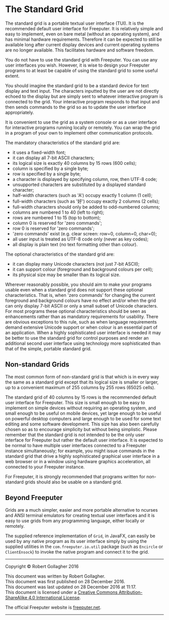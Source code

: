 <meta http-equiv="content-type" content="text/html;charset=utf-8">

# The Standard Grid

The standard grid is a portable textual user interface (TUI). It is the recommended default user interface for Freeputer. It is relatively simple and easy to implement, even on bare metal (without an operating system), and has minimal hardware requirements. Therefore it can be expected to still be available long after current display devices and current operating systems are no longer available. This facilitates hardware and software freedom.

You do not have to use the standard grid with Freeputer. You can use any user interfaces you wish. However, it is wise to design your Freeputer programs to at least be capable of using the standard grid to some useful extent.

You should imagine the standard grid to be a standard device for text display and text input. The characters inputted by the user are not directly echoed to the display but are simply sent to whatever interactive program is connected to the grid. Your interactive program responds to that input and then sends commands to the grid so as to update the user interface appropriately.

It is convenient to use the grid as a system console or as a user interface for interactive programs running locally or remotely. You can wrap the grid in a program of your own to implement other communication protocols.

The mandatory characteristics of the standard grid are:

- it uses a fixed-width font;
- it can display all 7-bit ASCII characters;
- its logical size is exactly 40 columns by 15 rows (600 cells);
- column is specified by a single byte;
- row is specified by a single byte;
- a character is displayed by specifying column, row, then UTF-8 code;
- unsupported characters are substituted by a displayed standard character;
- half-width characters (such as 'A') occupy exactly 1 column (1 cell);
- full-width characters (such as '好') occupy exactly 2 columns (2 cells);
- full-width characters should only be added to odd-numbered columns;
- columns are numbered 1 to 40 (left to right);
- rows are numbered 1 to 15 (top to bottom);
- column 0 is reserved for 'zero commands';
- row 0 is reserved for 'zero commands';
- 'zero commands' exist (e.g. clear screen: row=0, column=0, char=0);
- all user input is treated as UTF-8 code only (never as key codes);
- all display is plain text (no text formatting other than colour).

The optional characteristics of the standard grid are:

- it can display many Unicode characters (not just 7-bit ASCII);
- it can support colour (foreground and background colours per cell);
- its physical size may be smaller than its logical size.

Wherever reasonably possible, you should aim to make your programs usable even when a standard grid does not support these optional characteristics. That is, when 'zero commands' for changing the current foreground and background colours have no effect and/or when the grid can only display 7-bit ASCII or only a small subset of Unicode characters. For most programs these optional characteristics should be seen as enhancements rather than as mandatory requirements for usability. There are obvious exceptions to this rule, such as when language requirements demand extensive Unicode support or when colour is an essential part of an application. When a highly sophisticated user interface is needed it may be better to use the standard grid for control purposes and render an additional second user interface using technology more sophisticated than that of the simple, portable standard grid.

## Non-standard Grids

The most common form of non-standard grid is that which is in every way the same as a standard grid except that its logical size is smaller or larger, up to a convenient maximum of 255 columns by 255 rows (65025 cells).

The standard grid of 40 columns by 15 rows is the recommended default user interface for Freeputer. This size is small enough to be easy to implement on simple devices without requiring an operating system, and small enough to be useful on mobile devices, yet large enough to be useful on powerful desktop computers and large enough to be used for some text editing and some software development. This size has also been carefully chosen so as to encourage simplicity but without being simplistic. Please remember that the standard grid is not intended to be the only user interface for Freeputer but rather the default user interface. It is expected to be normal to have multiple user interfaces connected to a Freeputer instance simultaneously; for example, you might issue commands in the standard grid that drive a highly sophisticated graphical user interface in a web browser or in a window using hardware graphics acceleration, all connected to your Freeputer instance.

For Freeputer, it is strongly recommended that programs written for non-standard grids should also be usable on a standard grid.

## Beyond Freeputer

Grids are a much simpler, easier and more portable alternative to ncurses and ANSI terminal emulators for creating textual user interfaces and it is easy to use grids from any programming language, either locally or remotely.

The supplied reference implementation of `Grid`, in JavaFX, can easily be used by any native program as its user interface simply by using the supplied utilities in the `com.freeputer.io.util` package (such as `Encircle` or `ClientEnsock`) to invoke the native program and connect it to the grid.

---

Copyright © Robert Gollagher 2016  

This document was written by Robert Gollagher.  
This document was first published on 28 December 2016.  
This document was last updated on 28 December 2016 at 11:17.  
This document is licensed under a [Creative Commons Attribution-ShareAlike 4.0 International License](http://creativecommons.org/licenses/by-sa/4.0/).

The official Freeputer website is [freeputer.net](http://www.freeputer.net).

---
